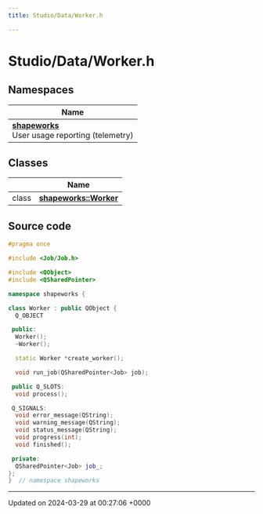 ```yaml
---
title: Studio/Data/Worker.h

---
```


# Studio/Data/Worker.h



## Namespaces

| Name           |
| -------------- |
| **[shapeworks](../Namespaces/namespaceshapeworks.md)** <br>User usage reporting (telemetry)  |

## Classes

|                | Name           |
| -------------- | -------------- |
| class | **[shapeworks::Worker](../Classes/classshapeworks_1_1Worker.md)**  |




## Source code

```cpp
#pragma once

#include <Job/Job.h>

#include <QObject>
#include <QSharedPointer>

namespace shapeworks {

class Worker : public QObject {
  Q_OBJECT

 public:
  Worker();
  ~Worker();

  static Worker *create_worker();

  void run_job(QSharedPointer<Job> job);

 public Q_SLOTS:
  void process();

 Q_SIGNALS:
  void error_message(QString);
  void warning_message(QString);
  void status_message(QString);
  void progress(int);
  void finished();

 private:
  QSharedPointer<Job> job_;
};
}  // namespace shapeworks
```


-------------------------------

Updated on 2024-03-29 at 00:27:06 +0000
